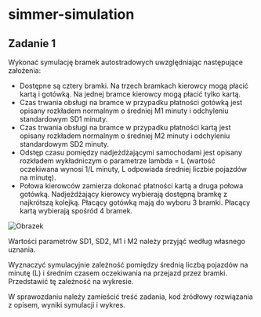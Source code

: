 # simmer-simulation

## Zadanie 1
Wykonać symulację bramek autostradowych uwzględniając następujące założenia:
- Dostępne są cztery bramki. Na trzech bramkach kierowcy mogą płacić kartą i gotówką. Na jednej bramce kierowcy mogą płacić tylko kartą.
- Czas trwania obsługi na bramce w przypadku płatności gotówką jest opisany rozkładem normalnym o średniej M1 minuty i odchyleniu standardowym SD1 minuty.
- Czas trwania obsługi na bramce w przypadku płatności kartą jest opisany rozkładem normalnym o średniej M2 minuty i odchyleniu standardowym SD2 minuty.
- Odstęp czasu pomiędzy nadjeżdżającymi samochodami jest opisany rozkładem wykładniczym o parametrze lambda = L (wartość oczekiwana wynosi 1/L minuty, L odpowiada średniej liczbie pojazdów na minutę).
- Połowa kierowców zamierza dokonać płatności kartą a druga połowa gotówką. Nadjeżdżający kierowcy wybierają dostępną bramkę z najkrótszą kolejką. Płacący gotówką mają do wyboru 3 bramki. Płacący kartą wybierają spośród 4 bramek.

![Obrazek](https://i.imgur.com/XkYIgry.png)

Wartości parametrów SD1, SD2, M1 i M2 należy przyjąć według własnego uznania.

Wyznaczyć symulacyjnie zależność pomiędzy średnią liczbą pojazdów na minutę (L) i średnim czasem oczekiwania na przejazd przez bramki. Przedstawić tę zależność na wykresie.

W sprawozdaniu należy zamieścić treść zadania, kod źródłowy rozwiązania z opisem, wyniki symulacji i wykres.
